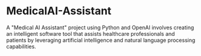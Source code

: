 # MedicalAI-Assistant
A "Medical AI Assistant" project using Python and OpenAI involves creating an intelligent software tool that assists healthcare professionals and patients by leveraging artificial intelligence and natural language processing capabilities. 

